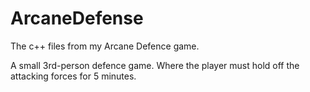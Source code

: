 # ArcaneDefense
The c++ files from my Arcane Defence game.

A small 3rd-person defence game. Where the player must hold off the attacking forces for 5 minutes.
